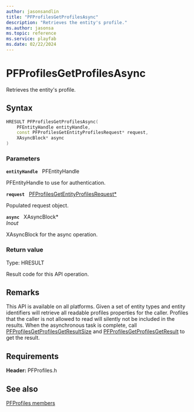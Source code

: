 ```yaml
---
author: jasonsandlin
title: "PFProfilesGetProfilesAsync"
description: "Retrieves the entity's profile."
ms.author: jasonsa
ms.topic: reference
ms.service: playfab
ms.date: 02/22/2024
---
```


# PFProfilesGetProfilesAsync  

Retrieves the entity's profile.  

## Syntax  
  
```cpp
HRESULT PFProfilesGetProfilesAsync(  
    PFEntityHandle entityHandle,  
    const PFProfilesGetEntityProfilesRequest* request,  
    XAsyncBlock* async  
)  
```  
  
### Parameters  
  
**`entityHandle`** &nbsp; PFEntityHandle  
  
PFEntityHandle to use for authentication.  
  
**`request`** &nbsp; [PFProfilesGetEntityProfilesRequest*](../../pfprofilestypes/structs/pfprofilesgetentityprofilesrequest.md)  
  
Populated request object.  
  
**`async`** &nbsp; XAsyncBlock*  
*_Inout_*  
  
XAsyncBlock for the async operation.  
  
  
### Return value
Type: HRESULT
  
Result code for this API operation.
  
## Remarks  
  
This API is available on all platforms. Given a set of entity types and entity identifiers will retrieve all readable profiles properties for the caller. Profiles that the caller is not allowed to read will silently not be included in the results. When the asynchronous task is complete, call [PFProfilesGetProfilesGetResultSize](pfprofilesgetprofilesgetresultsize.md) and [PFProfilesGetProfilesGetResult](pfprofilesgetprofilesgetresult.md) to get the result.
  
## Requirements  
  
**Header:** PFProfiles.h
  
## See also  
[PFProfiles members](../pfprofiles_members.md)  

  
  

